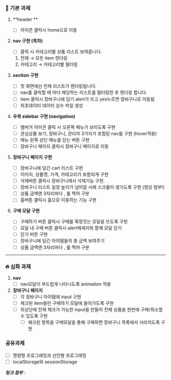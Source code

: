 ### 🧩 기본 과제

1. **header **
    - [ ] 아이콘 클릭시 home으로 이동

2. **nav 구현 (목차)**
    - [ ] 클릭 시 카테고리별 상품 리스트 보여줍니다.

    1. 전체 → 모든 item 렌더링
    2. 카테고리 → 카테고리별 필터링

3. **section 구현**
    - [ ] 첫 화면에선 전체 리스트가 렌더링됩니다.
    - [ ] nav를 클릭할 때 마다 해당하는 리스트를 필터링한 후 렌더링 합니다.
    - [ ] item 클릭시 장바구니에 담기 alert가 뜨고 yes누르면 장바구니로 이동됨
    - [ ] 최초데이터 데이터 상수 파일 생성

4. **우측 sidebar 구현 (navigation)**
    - [ ] 햄버거 아이콘 클릭 시 오른쪽 메뉴가 보이도록 구현
    - [ ] 관심상품 보기, 장바구니, 관리자 3가지가 포함된 nav를 구현 (hover적용)
    - [ ] 메뉴 왼쪽 상단 메뉴를 닫는 버튼 구현
    - [ ] 장바구니 페이지 클릭시 장바구니 페이지로 이동

5. **장바구니 페이지 구현**
    - [ ] 장바구니에 담긴 cart 리스트 구현
    - [ ] 이미지, 상품명, 가격, 카테고리가 포함되게 구현
    - [ ] 삭제버튼 클릭시 장바구니에서 삭제기능 구현.
    - [ ] 장바구니 리스트 일정 높이가 넘어갈 시에 스크롤이 생기도록 구현 (영상 첨부!)
    - [ ] 상품 금액엔 3자리마다 , 를 찍어 구분
    - [ ] 홈버튼 클릭시 홈으로 이동하는 기능 구현

6. **구매 모달 구현**
    - [ ] 구매하기 버튼 클릭시 구매를 확정짓는 모달을 뜨도록 구현
    - [ ] 모달 내 구매 버튼 클릭시 alert메세지와 함께 모달 닫기
    - [ ] 닫기 버튼 구현
    - [ ] 장바구니에 담긴 아이템들의 총 금액 보여주기
    - [ ] 상품 금액엔 3자리마다 , 를 찍어 구분

---

### 🔥 심화 과제

1. **nav**
    - [ ] nav모달이 부드럽게 나타나도록 animation 적용

2. ****장바구니 페이지****
    - [ ] 각 장바구니 아이템에 input 구현
    - [ ] 체크된 item들만 구매하기 모달에 들어가도록 구현
    - [ ] 최상단에 전체 체크가 가능한 input을 만들어 전체 상품을 한번에 구매/취소할 수 있도록 구현
        - [ ] 체크된 항목을 구매모달을 통해 구매하면 장바구니 목록에서 사라지도록 구현

### 공유과제

- [ ] 명령형 프로그래밍과 선언형 프로그래밍
- [ ] localStorage와 sessionStorage

***링크 첨부*** :
